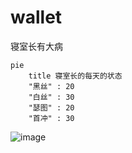 # wallet

寝室长有大病

```mermaid
pie
    title 寝室长的每天的状态
    "黑丝" : 20
    "白丝" : 30
    "瑟图" : 20
    "首冲" : 30
```

![image](https://github.com/user-attachments/assets/076ba198-a310-4435-a48e-875c56df4152)


